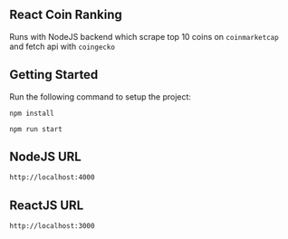 ## React Coin Ranking

Runs with NodeJS backend which scrape top 10 coins on `coinmarketcap` and fetch api with `coingecko`


## Getting Started
Run the following command to setup the project:

```
npm install
```

```
npm run start
```


## NodeJS URL
```
http://localhost:4000
```

## ReactJS URL
```
http://localhost:3000
```